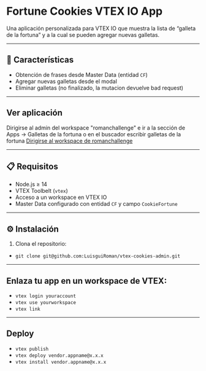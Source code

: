 # Fortune Cookies VTEX IO App

Una aplicación personalizada para VTEX IO que muestra la lista de “galleta de la fortuna” y a la cual se pueden agregar nuevas galletas. 

---

## 🚀 Características

- Obtención de frases desde Master Data (entidad `CF`)
- Agregar nuevas galletas desde el modal
- Eliminar galletas (no finalizado, la mutacion devuelve bad request)

---
## Ver aplicación
Dirigirse al admin del workspace "romanchallenge" e ir a la sección de Apps -> Galletas de la fortuna o en el buscador escribir galletas de la fortuna
[Dirigirse al workspace de romanchallenge](https://romanchallenge--valtech.myvtex.com/admin/fortune-cookies)

---

## 📋 Requisitos

- Node.js ≥ 14
- VTEX Toolbelt (`vtex`)
- Acceso a un workspace en VTEX IO
- Master Data configurado con entidad `CF` y campo `CookieFortune`

---

## ⚙️ Instalación

1. Clona el repositorio:
- `git clone git@github.com:LuisguiRoman/vtex-cookies-admin.git`

---

## Enlaza tu app en un workspace de VTEX:
- `vtex login youraccount`
- `vtex use yourworkspace`
- `vtex link`

---

## Deploy
- `vtex publish`
- `vtex deploy vendor.appname@x.x.x`
- `vtex install vendor.appname@x.x.x`

